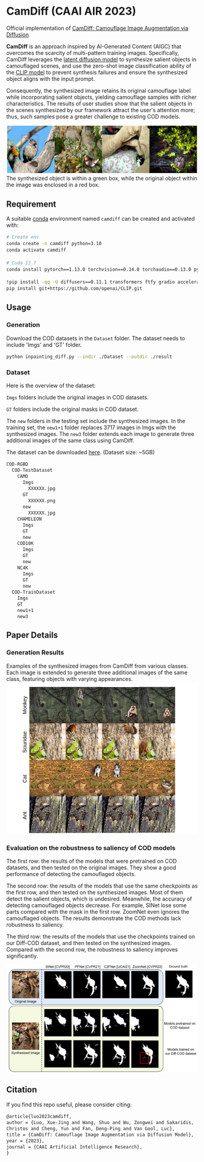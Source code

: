 # CamDiff (CAAI AIR 2023)
Official implementation of [CamDiff: Camouflage Image Augmentation via Diffusion](https://www.sciopen.com/article/pdf/10.26599/AIR.2023.9150021.pdf?ifPreview=0)

**CamDiff** is an approach inspired by AI-Generated Content (AIGC) that overcomes the scarcity of multi-pattern training images. Specifically, CamDiff leverages the [latent diffusion model](https://huggingface.co/runwayml/stable-diffusion-inpainting) to synthesize salient objects in camouflaged scenes, and use the zero-shot image classification ability of the [CLIP model](https://openai.com/research/clip) to prevent synthesis failures and ensure the synthesized object aligns with the input prompt. 

Consequently, the synthesized image retains its original camouflage label while incorporating salient objects, yielding camouflage samples with richer characteristics. The results of user studies show that the salient objects in the scenes synthesized by our framework attract the user's attention more; thus, such samples pose a greater challenge to existing COD models.

![Figure 1 - examples](Imgs/examp.png)
The synthesized object is within a green box, while the original object within the image was enclosed in a red box. 

## Requirement
A suitable [conda](https://conda.io/) environment named `camdiff` can be created and activated with:
```` bash
# Create env
conda create -n camdiff python=3.10
conda activate camdiff

# Cuda 11.7
conda install pytorch==1.13.0 torchvision==0.14.0 torchaudio==0.13.0 pytorch-cuda=11.7 -c pytorch -c nvidia

!pip install -qq -U diffusers==0.11.1 transformers ftfy gradio accelerate
pip install git+https://github.com/openai/CLIP.git
````

## Usage
### Generation
Download the COD datasets in the `Dataset` folder. The dataset needs to include 'Imgs' and 'GT' folder.
```` bash
python inpainting_diff.py --indir ./Dataset --outdir ./result
```` 
### Dataset

Here is the overview of the dataset:

`Imgs` folders include the original images in COD datasets.

`GT` folders include the original masks in COD dataset.

The `new` folders in the testing set include the synthesized images. In the training set, the `new1+1` folder replaces 3717 images in Imgs with the synthesized images. The `new3` folder extends each image to generate three additional images of the same class using CamDiff.

The dataset can be downloaded [here](https://drive.google.com/file/d/1g6_8TX4FNxy6lLE9piCQMe0nmr8693dZ/view?usp=share_link). (Dataset size: ~5GB)

```shell
COD-RGBD
  COD-TestDataset
    CAMO
      Imgs
        XXXXXX.jpg
      GT
        XXXXXX.png
      new
        XXXXXX.jpg
    CHAMELEON
      Imgs
      GT
      new
    COD10K
      Imgs
      GT
      new
    NC4K
      Imgs
      GT
      new
  COD-TrainDataset
    Imgs
    GT
    new1+1
    new3
```


## Paper Details
### Generation Results 
Examples of the synthesized images from CamDiff from various classes. Each image is extended to generate three additional images of the same class, featuring objects with varying appearances. 
![Figure 1 - gneration](Imgs/multi.png)


### Evaluation on the robustness to saliency of COD models
The first row: the results of the models that were pretrained on COD datasets, and then tested on the original images. They show a good performance of detecting the camouflaged objects.

The second row: the results of the models that use the same checkpoints as the first row, and then tested on the synthesized images. Most of them detect the salient objects, which is undesired. Meanwhile, the accuracy of detecting camouflaged objects decrease. For example, SINet lose some parts compared with the mask in the first row. ZoomNet even ignores the camouflaged objects. The results demonstrate the COD methods lack robustness to saliency.

The third row: the results of the models that use the checkpoints trained on our Diff-COD dataset, and then tested on the synthesized images. Compared with the second row, the robustness to saliency improves significantly.

![Figure 2 - gneration](Imgs/eval.png)

## Citation
If you find this repo useful, please consider citing:

```
@article{luo2023camdiff, 
author = {Luo, Xue-Jing and Wang, Shuo and Wu, Zongwei and Sakaridis, Christos and Cheng, Yun and Fan, Deng-Ping and Van Gool, Luc},
title = {CamDiff: Camouflage Image Augmentation via Diffusion Model},
year = {2023},
journal = {CAAI Artificial Intelligence Research},
}
  
```


